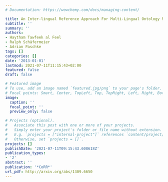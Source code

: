 ```yaml
---
# Documentation: https://wowchemy.com/docs/managing-content/

title: An Inter-lingual Reference Approach For Multi-Lingual Ontology Matching
subtitle: ''
summary: ''
authors:
- Haytham Tawfeek al Feel
- Ralph Schäfermeier
- Adrian Paschke
tags: []
categories: []
date: '2013-01-01'
lastmod: 2021-07-11T11:15:43+02:00
featured: false
draft: false

# Featured image
# To use, add an image named `featured.jpg/png` to your page's folder.
# Focal points: Smart, Center, TopLeft, Top, TopRight, Left, Right, BottomLeft, Bottom, BottomRight.
image:
  caption: ''
  focal_point: ''
  preview_only: false

# Projects (optional).
#   Associate this post with one or more of your projects.
#   Simply enter your project's folder or file name without extension.
#   E.g. `projects = ["internal-project"]` references `content/project/deep-learning/index.md`.
#   Otherwise, set `projects = []`.
projects: []
publishDate: '2021-07-11T09:15:43.608618Z'
publication_types:
- '2'
abstract: ''
publication: '*CoRR*'
url_pdf: http://arxiv.org/abs/1309.6650
---
```

